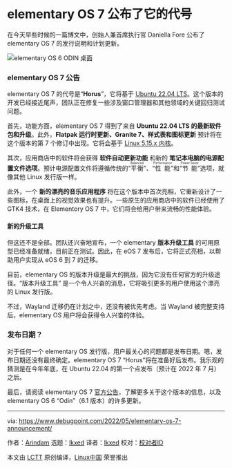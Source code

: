 [#]: subject: "elementary OS 7 Code Name Revealed. Here are the Details"
[#]: via: "https://www.debugpoint.com/2022/05/elementary-os-7-announcement/"
[#]: author: "Arindam https://www.debugpoint.com/author/admin1/"
[#]: collector: "lkxed"
[#]: translator: "lkxed"
[#]: reviewer: " "
[#]: publisher: " "
[#]: url: " "

elementary OS 7 公布了它的代号
======
在今天早些时候的一篇博文中，创始人兼首席执行官 Daniella Fore 公布了 elementary OS 7 的发行说明和计划更新。

![elementary OS 6 ODIN 桌面][1]

### elementary OS 7 公告

elementary OS 7 的代号是“**Horus**”，它将基于 [Ubuntu 22.04 LTS][2]。这个版本的开发已经接近尾声，团队正在修复一些涉及窗口管理器和其他领域的关键回归测试问题。

首先，功能方面，elementary OS 7 得到了来自 **Ubuntu 22.04 LTS 的最新软件包和升级**。此外，**Flatpak 运行时更新、Granite 7、样式表和图标更新** 预计将在这个版本的第 7 个修订中出现。它将会基于 [Linux 5.15.x 内核][3]。

其次，应用商店中的软件将会获得 **软件自动更新功能** 和新的 **笔记本电脑的电源配置文件选项**。预计电源配置文件将遵循传统的“<ruby>平衡<rt>Balanced</rt></ruby>”、“<ruby>性能<rt>Performance</rt></ruby>”和“<ruby>节能<rt>Power Saver</rt></ruby>”选项，就像其他 Linux 发行版一样。

此外，一个 **新的漂亮的音乐应用程序** 将在这个版本中首次亮相，它重新设计了一些图标，在桌面上的视觉效果也有提升。一些原生的应用商店中的软件已经使用了 GTK4 技术，在 Elementory OS 7 中，它们将会给用户带来流畅的性能体验。

#### 新的升级工具

但这还不是全部。团队还兴奋地宣布，一个 elementary **版本升级工具** 的可用原型已经准备就绪，目前正在测试。因此，在 eOS 7 发布后，它将正式亮相，以帮助用户实现从 eOS 6 到 7 的迁移。

目前，elementary OS 的版本升级是最大的挑战，因为它没有任何官方的升级途径。“版本升级工具” 是一个令人兴奋的消息，它将吸引更多的用户使用这个漂亮的 Linux 发行版。

不过，Wayland 迁移仍在计划之中，还没有被优先考虑。当 Wayland 被完整支持后，elementary OS 用户将会获得令人兴奋的体验。

### 发布日期？

对于任何一个 elementary OS 发行版，用户最关心的问题都是发布日期。嗯，发布日期还没有最终确定。elementary OS 7 “Horus”将在准备好后发布。我乐观的猜测是在今年年底，在 Ubuntu 22.04 的第一个点发布（预计在 2022 年 7 月）之后。

最后，请阅读 elementary OS 7 [官方公告][4]，了解更多关于这个版本的信息，以及 elementary OS 6 “Odin”（6.1 版本）的许多更新。

--------------------------------------------------------------------------------

via: https://www.debugpoint.com/2022/05/elementary-os-7-announcement/

作者：[Arindam][a]
选题：[lkxed][b]
译者：[lkxed](https://github.com/lkxed)
校对：[校对者ID](https://github.com/校对者ID)

本文由 [LCTT](https://github.com/LCTT/TranslateProject) 原创编译，[Linux中国](https://linux.cn/) 荣誉推出

[a]: https://www.debugpoint.com/author/admin1/
[b]: https://github.com/lkxed
[1]: https://www.debugpoint.com/wp-content/uploads/2021/08/elementary-OS-6-ODIN-Desktop-1024x576.jpeg
[2]: https://www.debugpoint.com/2022/01/ubuntu-22-04-lts/
[3]: https://www.debugpoint.com/2021/11/linux-kernel-5-15/
[4]: https://blog.elementary.io/updates-for-april-2022/
